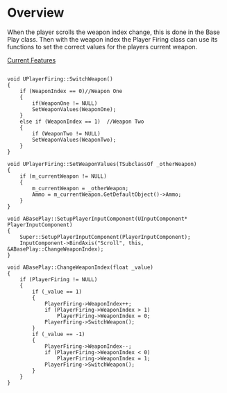 # Overview

When the player scrolls the weapon index change, this is done in the Base Play class. Then with the weapon index the Player Firing class can use its functions to set the correct values for the players current weapon.

[Current Features](/docs/currentfeatures.md)

<pre><code>
void UPlayerFiring::SwitchWeapon()
{
	if (WeaponIndex == 0)//Weapon One
	{
		if(WeaponOne != NULL)
		SetWeaponValues(WeaponOne);
	}
	else if (WeaponIndex == 1)	//Weapon Two
	{
		if (WeaponTwo != NULL)
		SetWeaponValues(WeaponTwo);
	}
}

void UPlayerFiring::SetWeaponValues(TSubclassOf<AGunWeapon> _otherWeapon)
{
	if (m_currentWeapon != NULL)
	{
		m_currentWeapon = _otherWeapon;
		Ammo = m_currentWeapon.GetDefaultObject()->Ammo;	
	}
}

void ABasePlay::SetupPlayerInputComponent(UInputComponent* PlayerInputComponent)
{
	Super::SetupPlayerInputComponent(PlayerInputComponent);
	InputComponent->BindAxis("Scroll", this, &ABasePlay::ChangeWeaponIndex);
}

void ABasePlay::ChangeWeaponIndex(float _value)
{
	if (PlayerFiring != NULL)
	{
		if (_value == 1)
		{
			PlayerFiring->WeaponIndex++;
			if (PlayerFiring->WeaponIndex > 1)
				PlayerFiring->WeaponIndex = 0;
			PlayerFiring->SwitchWeapon();
		}
		if (_value == -1)
		{
			PlayerFiring->WeaponIndex--;
			if (PlayerFiring->WeaponIndex < 0)
				PlayerFiring->WeaponIndex = 1;
			PlayerFiring->SwitchWeapon();
		}
	}
}
<code><pre>
